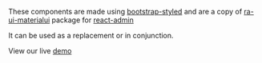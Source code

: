 These components are made using [bootstrap-styled](http://github.com/bootstrap-styled)
and are a copy of [ra-ui-materialui](https://www.npmjs.com/package/ra-ui-materialui) package for [react-admin](https://marmelab.com/react-admin/)

It can be used as a replacement or in conjunction.

View our live [demo]($PACKAGE_HOMEPAGE/demo)


